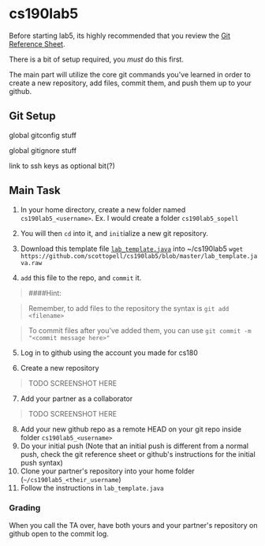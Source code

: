 cs190lab5
=========
Before starting lab5, its highly recommended that you review the [Git Reference Sheet](./git_reference.md).

There is a bit of setup required, you _must_ do this first.

The main part will utilize the core git commands you've learned in order to create a new repository, add files, commit them, and push them up to your github.

## Git Setup
global gitconfig stuff

global gitignore stuff

link to ssh keys as optional bit(?)


## Main Task

1. In your home directory, create a new folder named `cs190lab5_<username>`.  Ex. I would create a folder `cs190lab5_sopell`  

2. You will then `cd` into it, and `init`ialize a new git repository.

3. Download this template file [`lab_template.java`](./lab_template.java) into ~/cs190lab5
`wget https://github.com/scottopell/cs190lab5/blob/master/lab_template.java.raw`

4. `add` this file to the repo, and `commit` it.

> ####Hint: 

> Remember, to add files to the repository the syntax is `git add <filename>`

> To commit files after you've added them, you can use `git commit -m "<commit message here>"`


5. Log in to github using the account you made for cs180

6. Create a new repository

> TODO SCREENSHOT HERE

7. Add your partner as a collaborator

> TODO SCREENSHOT HERE

8. Add your new github repo as a remote HEAD on your git repo inside folder `cs190lab5_<username>`
9. Do your initial push (Note that an initial push is different from a normal push, check the git reference sheet or github's instructions for the initial push syntax)
9. Clone your partner's repository into your home folder (`~/cs190lab5_<their_username`)
10. Follow the instructions in `lab_template.java`



### Grading
When you call the TA over, have both yours and your partner's repository on github open to the commit log.
